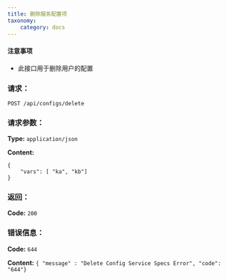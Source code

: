 ```yaml
---
title: 删除服务配置项
taxonomy:
    category: docs
---
```



#### 注意事项

- 此接口用于删除用户的配置

### 请求：

    POST /api/configs/delete

### 请求参数：
	
**Type:** `application/json`

**Content:**

```
{
    "vars": [ "ka", "kb"]
}

```

### 返回：

**Code:** `200`

### 错误信息：

**Code:** `644`

**Content:** `{ "message" : "Delete Config Service Specs Error", "code": "644"}`